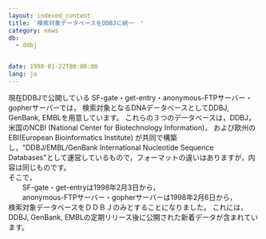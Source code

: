```yaml
---
layout: indexed_content
title: '検索対象データベースをDDBJに統一　'
category: news
db:
  - ddbj


date: 1998-01-22T00:00:00
lang: ja
---
```


現在DDBJで公開している SF-gate・get-entry・anonymous-FTPサーバー・gopherサーバーでは， 検索対象となるDNAデータベースとしてDDBJ, GenBank, EMBLを用意しています。 これらの３つのデータベースは，DDBJ，米国のNCBI (National Center for Biotechnology Information)， および欧州のEBI(European Bioinformatics Institute) が共同で構築し，"DDBJ/EMBL/GenBank International Nucleotide Sequence Databases"として運営しているもので，フォーマットの違いはありますが，内容は同じものです。<br>そこで，<br>　　SF-gate・get-entryは1998年2月3日から，<br>　　anonymous-FTPサーバー・gopherサーバーは1998年2月6日から，<br>検索対象データベースをＤＤＢＪのみとすることになりました。 これには，DDBJ, GenBank, EMBLの定期リリース後に公開された新着データが含まれています。
